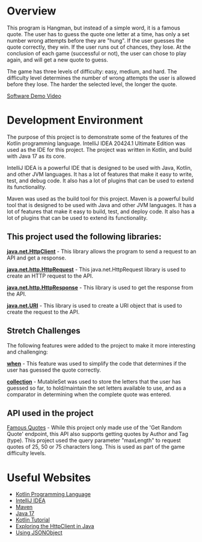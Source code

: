 # Overview

This program is Hangman, but instead of a simple word, it is a famous quote. The user has to guess the quote one letter at a time, has only a set number wrong attempts before they are "hung". If the user guesses the quote correctly, they win. If the user runs out of chances, they lose. At the conclusion of each game (successful or not), the user can chose to play again, and will get a new quote to guess.

The game has three levels of difficulty: easy, medium, and hard. The difficulty level determines the number of wrong attempts the user is allowed before they lose. The harder the selected level, the longer the quote.

[Software Demo Video](https://youtu.be/F1Es2WIKaZU)

# Development Environment
The purpose of this project is to demonstrate some of the features of the Kotlin programming language. IntelliJ IDEA 20424.1 Ultimate Edition was used as the IDE for this project. The project was written in Kotlin, and build with Java 17 as its core.

IntelliJ IDEA is a powerful IDE that is designed to be used with Java, Kotlin, and other JVM languages. It has a lot of features that make it easy to write, test, and debug code. It also has a lot of plugins that can be used to extend its functionality.

Maven was used as the build tool for this project. Maven is a powerful build tool that is designed to be used with Java and other JVM languages. It has a lot of features that make it easy to build, test, and deploy code. It also has a lot of plugins that can be used to extend its functionality.

## This project used the following libraries:
[**java.net.HttpClient**](https://docs.oracle.com/en%2Fjava%2Fjavase%2F11%2Fdocs%2Fapi%2F%2F/java.net.http/java/net/http/HttpClient.html) - This library allows the program to send a request to an API and get a response.

[**java.net.http.HttpRequest**](https://docs.oracle.com/en%2Fjava%2Fjavase%2F11%2Fdocs%2Fapi%2F%2F/java.net.http/java/net/http/HttpRequest.html) - This java.net.HttpRequest library is used to create an HTTP request to the API.

[**java.net.http.HttpResponse**](https://docs.oracle.com/en%2Fjava%2Fjavase%2F11%2Fdocs%2Fapi%2F%2Fjava.net.http/java/net/http/HttpResponse.html) - This library is used to get the response from the API.

[**java.net.URI**](https://docs.oracle.com/en%2Fjava%2Fjavase%2F11%2Fdocs%2Fapi%2F%2Fjava.base/java/net/URI.html) - This library is used to create a URI object that is used to create the request to the API.

## Stretch Challenges
The following features were added to the project to make it more interesting and challenging:

[**when**](https://kotlinlang.org/docs/control-flow.html#when-expression) - This feature was used to simplify the code that determines if the user has guessed the quote correctly.

[**collection**](https://kotlinlang.org/api/latest/jvm/stdlib/kotlin.collections/-mutable-set/) - MutableSet was used to store the letters that the user has guessed so far, to hold/maintain the set letters available to use, and as a comparator in determining when the complete quote was entered. 

## API used in the project
[Famous Quotes](https://www.postman.com/quotable/workspace/quotable/request/2817454-9e671389-92da-45b9-a5db-a1f240445b6b) - While this project only made use of the 'Get Random Quote' endpoint, this API also supports getting quotes by Author and Tag (type). This project used the query parameter "maxLength" to request quotes of 25, 50 or 75 characters long. This is used as part of the game difficulty levels.   

# Useful Websites
* [Kotlin Programming Language](https://kotlinlang.org/)
* [IntelliJ IDEA](https://www.jetbrains.com/idea/)
* [Maven](https://maven.apache.org/)
* [Java 17](https://www.oracle.com/java/technologies/javase-jdk17-downloads.html)
* [Kotlin Tutorial](https://www.w3schools.com/KOTLIN/index.php)
* [Exploring the HttpClient in Java](https://www.baeldung.com/java-9-http-client)
* [Using JSONObject](https://www.tutorialspoint.com/org_json/org_json_jsonobject.htm)
